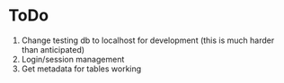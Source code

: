# ToDo

1. Change testing db to localhost for development (this is much harder than anticipated)
2. Login/session management
3. Get metadata for tables working